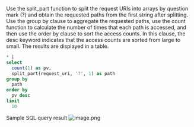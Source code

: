Use the split_part function to split the request URIs into arrays by question mark (?) and obtain the requested paths from the first string after splitting. Use the group by clause to aggregate the requested paths, use the count function to calculate the number of times that each path is accessed, and then use the order by clause to sort the access counts. In this clause, the desc keyword indicates that the access counts are sorted from large to small. The results are displayed in a table.
```sql
* |
select
  count(1) as pv,
  split_part(request_uri, '?', 1) as path
group by
  path
order by
  pv desc
limit
  10
```
Sample SQL query result
![image.png](/img/src/sqldemo/nginx访问前十的地址/9d329dcd11d9c7591507c4d07bdc9717b666820ea6b1a79bc939b186e57af58d.png)

